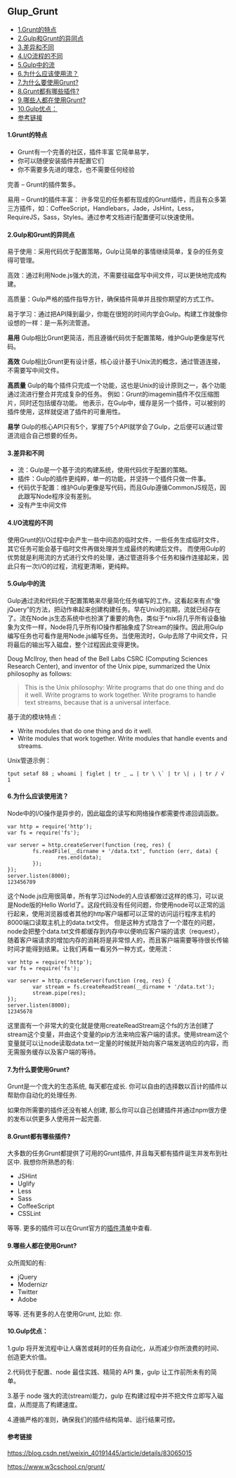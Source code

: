 ## Glup_Grunt
* [1.Grunt的特点](#1grunt的特点)
* [2.Gulp和Grunt的异同点](#2gulp和grunt的异同点)
* [3.差异和不同](#3差异和不同)
* [4.I/O流程的不同](#4io流程的不同)
* [5.Gulp中的流](#5gulp中的流)
* [6.为什么应该使用流？](#6为什么应该使用流)
* [7.为什么要使用Grunt?](#7为什么要使用grunt)
* [8.Grunt都有哪些插件?](#8grunt都有哪些插件)
* [9.哪些人都在使用Grunt?](#9哪些人都在使用grunt)
* [10.Gulp优点：](#10gulp优点)
* [参考链接](#参考链接)




#### 1.Grunt的特点

- Grunt有一个完善的社区，插件丰富 它简单易学，
- 你可以随便安装插件并配置它们
- 你不需要多先进的理念，也不需要任何经验

完善 – Grunt的插件繁多。

易用 – Grunt的插件丰富： 许多常见的任务都有现成的Grunt插件，而且有众多第三方插件，如：CoffeeScript，Handlebars，Jade，JsHint，Less，RequireJS，Sass，Styles。通过参考文档进行配置便可以快速使用。

#### 2.Gulp和Grunt的异同点

易于使用：采用代码优于配置策略，Gulp让简单的事情继续简单，复杂的任务变得可管理。

高效：通过利用Node.js强大的流，不需要往磁盘写中间文件，可以更快地完成构建。

高质量：Gulp严格的插件指导方针，确保插件简单并且按你期望的方式工作。

易于学习：通过把API降到最少，你能在很短的时间内学会Gulp。构建工作就像你设想的一样：是一系列流管道。

**易用** Gulp相比Grunt更简洁，而且遵循代码优于配置策略，维护Gulp更像是写代码。

**高效** Gulp相比Grunt更有设计感，核心设计基于Unix流的概念，通过管道连接，不需要写中间文件。

**高质量** Gulp的每个插件只完成一个功能，这也是Unix的设计原则之一，各个功能通过流进行整合并完成复杂的任务。
例如：Grunt的imagemin插件不仅压缩图片，同时还包括缓存功能。
他表示，在Gulp中，缓存是另一个插件，可以被别的插件使用，这样就促进了插件的可重用性。

**易学** Gulp的核心API只有5个，掌握了5个API就学会了Gulp，之后便可以通过管道流组合自己想要的任务。

#### 3.差异和不同

- 流：Gulp是一个基于流的构建系统，使用代码优于配置的策略。
- 插件：Gulp的插件更纯粹，单一的功能，并坚持一个插件只做一件事。
- 代码优于配置：维护Gulp更像是写代码，而且Gulp遵循CommonJS规范，因此跟写Node程序没有差别。
- 没有产生中间文件

#### 4.I/O流程的不同

使用Grunt的I/O过程中会产生一些中间态的临时文件，一些任务生成临时文件，其它任务可能会基于临时文件再做处理并生成最终的构建后文件。
而使用Gulp的优势就是利用流的方式进行文件的处理，通过管道将多个任务和操作连接起来，因此只有一次I/O的过程，流程更清晰，更纯粹。

#### 5.Gulp中的流

Gulp通过流和代码优于配置策略来尽量简化任务编写的工作。这看起来有点“像jQuery”的方法，把动作串起来创建构建任务。早在Unix的初期，流就已经存在了。流在Node.js生态系统中也扮演了重要的角色，类似于*nix将几乎所有设备抽象为文件一样，Node将几乎所有IO操作都抽象成了Stream的操作。因此用Gulp编写任务也可看作是用Node.js编写任务。当使用流时，Gulp去除了中间文件，只将最后的输出写入磁盘，整个过程因此变得更快。

Doug McIlroy, then head of the Bell Labs CSRC (Computing Sciences Research Center), and inventor of the Unix pipe, summarized the Unix philosophy as follows:

> This is the Unix philosophy: Write programs that do one thing and do
> it well. Write programs to work together. Write programs to handle
> text streams, because that is a universal interface.

基于流的模块特点：

- Write modules that do one thing and do it well.
- Write modules that work together.
  Write modules that handle events and streams.

Unix管道示例：

```
tput setaf 88 ; whoami | figlet | tr _ … | tr \ \` | tr \| ¡ | tr / √
1
```



#### 6.为什么应该使用流？

Node中的I/O操作是异步的，因此磁盘的读写和网络操作都需要传递回调函数。

```
var http = require('http');
var fs = require('fs');

var server = http.createServer(function (req, res) {
        fs.readFile(__dirname + '/data.txt', function (err, data) {
                res.end(data);
        });
});
server.listen(8000);
123456789
```

这个Node.js应用很简单，所有学习过Node的人应该都做过这样的练习，可以说是Node版的Hello World了。这段代码没有任何问题，你使用node可以正常的运行起来，使用浏览器或者其他的http客户端都可以正常的访问运行程序主机的8000端口读取主机上的data.txt文件。
但是这种方式隐含了一个潜在的问题，node会把整个data.txt文件都缓存到内存中以便响应客户端的请求（request），随着客户端请求的增加内存的消耗将是非常惊人的，而且客户端需要等待很长传输时间才能得到结果。让我们再看一看另外一种方式，使用流：

```
var http = require('http');
var fs = require('fs');

var server = http.createServer(function (req, res) {
        var stream = fs.createReadStream(__dirname + '/data.txt');
        stream.pipe(res);
});
server.listen(8000);
12345678
```

这里面有一个非常大的变化就是使用createReadStream这个fs的方法创建了stream这个变量，并由这个变量的pip方法来响应客户端的请求。使用stream这个变量就可以让node读取data.txt一定量的时候就开始向客户端发送响应的内容，而无需服务缓存以及客户端的等待。

#### 7.为什么要使用Grunt?

Grunt是一个庞大的生态系统, 每天都在成长. 你可以自由的选择数以百计的插件以帮助你自动化的处理任务.

如果你所需要的插件还没有被人创建, 那么你可以自己创建插件并通过npm很方便的发布以供更多人使用并一起完善.

#### 8.Grunt都有哪些插件?

大多数的任务Grunt都提供了可用的Grunt插件, 并且每天都有插件诞生并发布到社区中. 我想你所熟悉的有:

- JSHint
- Uglify
- Less
- Sass
- CoffeeScript
- CSSLint

等等. 更多的插件可以在Grunt官方的[插件清单](http://gruntjs.com/plugins)中查看.

#### 9.哪些人都在使用Grunt?

众所周知的有:

- jQuery
- Modernizr
- Twitter
- Adobe

等等. 还有更多的人在使用Grunt, 比如: 你.

#### 10.Gulp优点：

1.gulp 将开发流程中让人痛苦或耗时的任务自动化，从而减少你所浪费的时间、创造更大价值。

2.代码优于配置、node 最佳实践、精简的 API 集，gulp 让工作前所未有的简单。

3.基于 node 强大的流(stream)能力，gulp 在构建过程中并不把文件立即写入磁盘，从而提高了构建速度。

4.遵循严格的准则，确保我们的插件结构简单、运行结果可控。



#### 参考链接

https://blog.csdn.net/weixin_40191445/article/details/83065015

https://www.w3cschool.cn/grunt/
